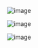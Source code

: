 ![image](https://user-images.githubusercontent.com/90038602/143420288-ae118d71-3d6d-4935-bacf-ae9d0c157fea.png)


![image](https://user-images.githubusercontent.com/90038602/143420486-0b58074c-1f0a-4609-9051-90a789a75d88.png)


![image](https://user-images.githubusercontent.com/90038602/143848352-e9d9522d-3549-4b6d-85cf-4eeb7da57625.png)

